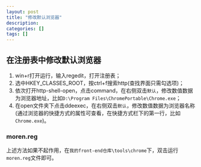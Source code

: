 ```yaml
---
layout: post
title: "修改默认浏览器"
description: 
categories: []
tags: []
---
```


## 在注册表中修改默认浏览器

1. win+r打开运行，输入regedit，打开注册表；
2. 选中HKEY_CLASSES_ROOT，按ctrl+f搜索http(查找界面只需勾选项)；
3. 依次打开http-shell-open，点击command，在右侧双击`默认`，修改数值数据为浏览器地址，比如`D:\Program Files\ChromePortable\Chrome.exe`；
4. 在open文件夹下点击ddeexec，在右侧双击`默认`，修改数值数据为浏览器名称(通过浏览器的快捷方式的属性可查看，在快捷方式栏下的第一行，比如`Chrome.exe`)。

### moren.reg

上述方法如果不起作用，在`我的front-end仓库\tools\chrome`下，双击运行`moren.reg`文件即可。
